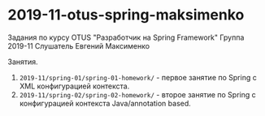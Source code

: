 # 2019-11-otus-spring-maksimenko
Задания по курсу OTUS "Разработчик на Spring Framework"
Группа 2019-11
Слушатель Евгений Максименко

Занятия.
1. ```2019-11/spring-01/spring-01-homework/``` - первое занятие по Spring c XML конфигурацией контекста.
2. ```2019-11/spring-02/spring-02-homework/``` - второе занятие по Spring c конфигурацией контекста Java/annotation based.
